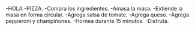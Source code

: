 -HOLA
-PIZZA.
-Compra los ingredientes.
-Amasa la masa.
-Extiende la masa en forma circular.
-Agrega salsa de tomate.
-Agrega queso.
-Agrega pepperoni y champiñones.
-Hornea durante 15 minutos.
-Disfruta.